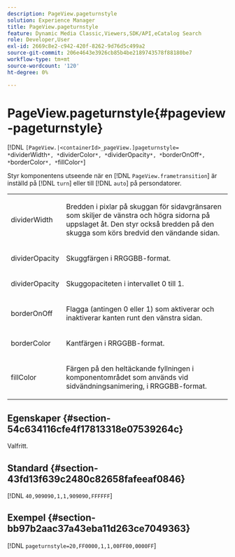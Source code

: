 ```yaml
---
description: PageView.pageturnstyle
solution: Experience Manager
title: PageView.pageturnstyle
feature: Dynamic Media Classic,Viewers,SDK/API,eCatalog Search
role: Developer,User
exl-id: 2669c8e2-c942-420f-8262-9d76d5c499a2
source-git-commit: 206e4643e3926cb85b4be2189743578f88180be7
workflow-type: tm+mt
source-wordcount: '120'
ht-degree: 0%

---
```


# PageView.pageturnstyle{#pageview-pageturnstyle}

[!DNL `[PageView.|<containerId>_pageView.]pageturnstyle= *`dividerWidth`*, *`dividerColor`*, *`dividerOpacity`*, *`borderOnOff`*, *`borderColor`*, *`fillColor`*`]

Styr komponentens utseende när en [!DNL `PageView.frametransition`] är inställd på [!DNL `turn`] eller till [!DNL `auto`] på persondatorer.

<table id="table_A8CDA1AE2680402A99BCD5DD371B225F"> 
 <tbody> 
  <tr> 
   <td colname="col1"> <p> <span class="codeph"><span class="varname"> dividerWidth</span></span> </p> </td> 
   <td colname="col2"> <p> Bredden i pixlar på skuggan för sidavgränsaren som skiljer de vänstra och högra sidorna på uppslaget åt. Den styr också bredden på den skugga som körs bredvid den vändande sidan. </p> </td> 
  </tr> 
  <tr> 
   <td colname="col1"> <p><span class="codeph"><span class="varname"> dividerOpacity</span></span> </p> </td> 
   <td colname="col2"> <p> Skuggfärgen i RRGGBB-format. </p> </td> 
  </tr> 
  <tr> 
   <td colname="col1"> <p><span class="codeph"><span class="varname"> dividerOpacity</span></span> </p> </td> 
   <td colname="col2"> <p>Skuggopaciteten i intervallet <span class="codeph"> 0</span> till <span class="codeph"> 1</span>. </p> </td> 
  </tr> 
  <tr> 
   <td colname="col1"> <p><span class="codeph"><span class="varname"> borderOnOff</span></span> </p> </td> 
   <td colname="col2"> <p> Flagga (antingen <span class="codeph"> 0</span> eller <span class="codeph"> 1</span>) som aktiverar och inaktiverar kanten runt den vänstra sidan. </p> </td> 
  </tr> 
  <tr> 
   <td colname="col1"> <p><span class="codeph"><span class="varname"> borderColor</span></span> </p> </td> 
   <td colname="col2"> <p> Kantfärgen i RRGGBB-format. </p> </td> 
  </tr> 
  <tr> 
   <td colname="col1"> <p><span class="codeph"><span class="varname"> fillColor</span></span> </p> </td> 
   <td colname="col2"> <p> Färgen på den heltäckande fyllningen i komponentområdet som används vid sidvändningsanimering, i RRGGBB-format. </p> </td> 
  </tr> 
 </tbody> 
</table>

## Egenskaper {#section-54c634116cfe4f17813318e07539264c}

Valfritt.

## Standard {#section-43fd13f639c2480c82658fafeeaf0846}

[!DNL `40,909090,1,1,909090,FFFFFF`]

## Exempel {#section-bb97b2aac37a43eba11d263ce7049363}

[!DNL `pageturnstyle=20,FF0000,1,1,00FF00,0000FF`]
